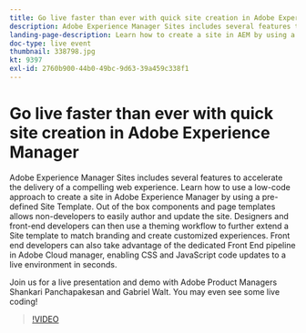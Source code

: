 ```yaml
---
title: Go live faster than ever with quick site creation in Adobe Experience Manager
description: Adobe Experience Manager Sites includes several features to accelerate the delivery of a compelling web experience. Learn how to use a low-code approach to create a site in Adobe Experience Manager by using a pre-defined Site Template. Out of the box components and page templates allows non-developers to easily author and update the site. Designers and front-end developers can then use a theming workflow to further extend a Site template to match branding and create customized experiences. Front end developers can also take advantage of the dedicated Front End pipeline in Adobe Cloud manager, enabling CSS and JavaScript code updates to a live environment in seconds.
landing-page-description: Learn how to create a site in AEM by using a pre-defined Site Template, allowing non-developers to easily author and update the site.
doc-type: live event
thumbnail: 338798.jpg
kt: 9397
exl-id: 2760b900-44b0-49bc-9d63-39a459c338f1
---
```

# Go live faster than ever with quick site creation in Adobe Experience Manager

Adobe Experience Manager Sites includes several features to accelerate the delivery of a compelling web experience. Learn how to use a low-code approach to create a site in Adobe Experience Manager by using a pre-defined Site Template. Out of the box components and page templates allows non-developers to easily author and update the site. Designers and front-end developers can then use a theming workflow to further extend a Site template to match branding and create customized experiences. Front end developers can also take advantage of the dedicated Front End pipeline in Adobe Cloud manager, enabling CSS and JavaScript code updates to a live environment in seconds.

Join us for a live presentation and demo with Adobe Product Managers Shankari Panchapakesan and Gabriel Walt. You may even see some live coding!

>[!VIDEO](https://video.tv.adobe.com/v/338798/?quality=12&learn=on)
